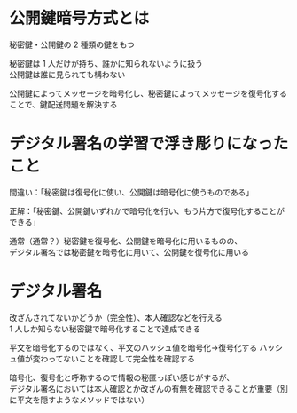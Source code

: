 # 公開鍵暗号方式とは

秘密鍵・公開鍵の 2 種類の鍵をもつ

秘密鍵は 1 人だけが持ち、誰かに知られないように扱う  
公開鍵は誰に見られても構わない

公開鍵によってメッセージを暗号化し、秘密鍵によってメッセージを復号化することで、鍵配送問題を解決する

# デジタル署名の学習で浮き彫りになったこと

間違い：「秘密鍵は復号化に使い、公開鍵は暗号化に使うものである」

正解：「秘密鍵、公開鍵いずれかで暗号化を行い、もう片方で復号化することができる」

通常（通常？）秘密鍵を復号化、公開鍵を暗号化に用いるものの、  
デジタル署名では秘密鍵を暗号化に用いて、公開鍵を復号化に用いる

# デジタル署名

改ざんされてないかどうか（完全性）、本人確認などを行える  
1 人しか知らない秘密鍵で暗号化することで達成できる

平文を暗号化するのではなく、平文のハッシュ値を暗号化->復号化する
ハッシュ値が変わってないことを確認して完全性を確認する

暗号化、復号化と呼称するので情報の秘匿っぽい感じがするが、  
デジタル署名においては本人確認とか改ざんの有無を確認できることが重要（別に平文を隠すようなメソッドではない）

